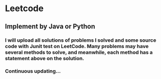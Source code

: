 # Leetcode

## Implement by Java or Python

### I will upload all solutions of problems I solved and some source code with Junit test on LeetCode. Many problems may have several methods to solve, and meanwhile, each method has a statement above on the solution. 

### Continuous updating...